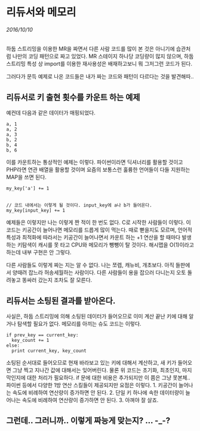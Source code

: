 리듀서와 메모리
===============

###### 2016/10/10

하둡 스트리밍을 이용한 MR을 짜면서 다른 사람 코드를 많이 본 것은 아니기에 습관처럼 나만의 코딩 패턴으로 짜고 있었다. MR 스테이지 하나당 코딩량이 많지 않으며, 하둡 스트리밍 특성 상 import를 이용한 재사용성은 배재하고보니 뭐 그저그런 코드가 된다.

그러다가 문득 예제로 나온 코드들은 내가 짜는 코드와 패턴이 다르다는 것을 발견해따..

리듀서로 키 출현 횟수를 카운트 하는 예제
----------------------------------------

예컨데 다음과 같은 데이터가 매핑되었다.

```
a, 1
a, 2
a, 3
b, 2
b, 4
b, 6
```






이를 카운트하는 통상적인 예제는 이렇다. 파이썬이라면 딕셔너리를 활용할 것이고 PHP라면 연관 배열을 활용할 것이며 요즘의 보통스런 훌륭한 언어들이 다들 지원하는 MAP을 쓰면 된다.

```
my_key['a'] += 1


// 코드 내에서는 이렇게 될 것이다. input_key에 a나 b가 들어온다.
my_key[input_key] += 1
```

예제들은 이렇지만 나는 이렇게 짠 적이 한 번도 없다. C로 시작한 사람들이 이렇다. 이 코드는 키공간이 늘어나면 메모리를 드릅게 많이 먹는다. 때로 뻗을지도 모르며, 언어적 특성과 최적화에 따라서는 키공간이 늘어나면서 카운트 하는 +1 연산을 할 때마다 발생하는 키탐색이 캐시를 못 타고 CPU와 메모리가 뺑뺑이 탈 것이다. 해시맵을 O(1)이라고 하는데 내부 구현은 안 그렇다.

다른 사람들도 이렇게 짜는 지는 알 수 없다. 나는 쪼렙, 캐뉴비, 개초보다. 아직 들판에서 양때려 잡느라 허송세월하는 사람이다. 다른 사람들이 용을 잡으러 다니는지 오토 돌려놓고 똥싸러 갔는지 조차도 잘 모른다.

리듀서는 소팅된 결과를 받아온다.
--------------------------------

사실은, 하둡 스트리밍에 의해 소팅된 데이터가 들어오므로 이미 계산 끝난 키에 대해 알거나 탐색할 필요가 없다. 메모리를 아끼는 슈도 코드는 이렇다.

```
if prev_key == current_key:
  key_count += 1
else:
  print current_key, key_count
```

소팅된 순서대로 들어오므로 현재 바라보고 있는 키에 대해서 계산하고, 새 키가 들어오면 그냥 찍고 지나간 값에 대해서는 잊어버린다. 물론 위 코드는 초기화, 최초인지, 마지막인지에 대한 처리가 필요하다. if 문에 대한 비용은 추가되지만 이 쯤은 그냥 못본체.. 파이썬 등에서 다양한 1방 연산 스킬들이 제공되지만 요점은 이렇다. 1. 키공간이 늘어나는 속도에 비례하여 연산량이 증가하면 안 된다. 2. 단일 키 하나에 속한 데이터량이 늘어나는 속도에 비례하여 연산량이 증가하면 안 된다. 3. 아껴야 잘 살죠.

그런데.. 그러니까.. 이렇게 짜능게 맞는지? ... -_-?
--------------------------------------------------
